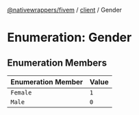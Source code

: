 [@nativewrappers/fivem](../../README.md) / [client](../README.md) / Gender

# Enumeration: Gender

## Enumeration Members

| Enumeration Member | Value |
| :------ | :------ |
| `Female` | `1` |
| `Male` | `0` |
